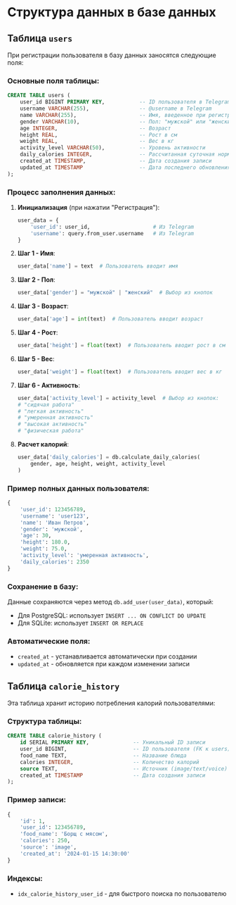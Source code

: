 # Структура данных в базе данных

## Таблица `users`

При регистрации пользователя в базу данных заносятся следующие поля:

### Основные поля таблицы:
```sql
CREATE TABLE users (
    user_id BIGINT PRIMARY KEY,           -- ID пользователя в Telegram
    username VARCHAR(255),                -- @username в Telegram
    name VARCHAR(255),                    -- Имя, введенное при регистрации
    gender VARCHAR(10),                   -- Пол: "мужской" или "женский"
    age INTEGER,                          -- Возраст
    height REAL,                          -- Рост в см
    weight REAL,                          -- Вес в кг
    activity_level VARCHAR(50),           -- Уровень активности
    daily_calories INTEGER,               -- Рассчитанная суточная норма калорий
    created_at TIMESTAMP,                 -- Дата создания записи
    updated_at TIMESTAMP                  -- Дата последнего обновления
);
```

### Процесс заполнения данных:

1. **Инициализация** (при нажатии "Регистрация"):
   ```python
   user_data = {
       'user_id': user_id,                    # Из Telegram
       'username': query.from_user.username   # Из Telegram
   }
   ```

2. **Шаг 1 - Имя**:
   ```python
   user_data['name'] = text  # Пользователь вводит имя
   ```

3. **Шаг 2 - Пол**:
   ```python
   user_data['gender'] = "мужской" | "женский"  # Выбор из кнопок
   ```

4. **Шаг 3 - Возраст**:
   ```python
   user_data['age'] = int(text)  # Пользователь вводит возраст
   ```

5. **Шаг 4 - Рост**:
   ```python
   user_data['height'] = float(text)  # Пользователь вводит рост в см
   ```

6. **Шаг 5 - Вес**:
   ```python
   user_data['weight'] = float(text)  # Пользователь вводит вес в кг
   ```

7. **Шаг 6 - Активность**:
   ```python
   user_data['activity_level'] = activity_level  # Выбор из кнопок:
   # "сидячая работа"
   # "легкая активность" 
   # "умеренная активность"
   # "высокая активность"
   # "физическая работа"
   ```

8. **Расчет калорий**:
   ```python
   user_data['daily_calories'] = db.calculate_daily_calories(
       gender, age, height, weight, activity_level
   )
   ```

### Пример полных данных пользователя:

```python
{
    'user_id': 123456789,
    'username': 'user123',
    'name': 'Иван Петров',
    'gender': 'мужской',
    'age': 30,
    'height': 180.0,
    'weight': 75.0,
    'activity_level': 'умеренная активность',
    'daily_calories': 2350
}
```

### Сохранение в базу:

Данные сохраняются через метод `db.add_user(user_data)`, который:
- Для PostgreSQL: использует `INSERT ... ON CONFLICT DO UPDATE`
- Для SQLite: использует `INSERT OR REPLACE`

### Автоматические поля:

- `created_at` - устанавливается автоматически при создании
- `updated_at` - обновляется при каждом изменении записи

## Таблица `calorie_history`

Эта таблица хранит историю потребления калорий пользователями:

### Структура таблицы:
```sql
CREATE TABLE calorie_history (
    id SERIAL PRIMARY KEY,              -- Уникальный ID записи
    user_id BIGINT,                     -- ID пользователя (FK к users)
    food_name TEXT,                     -- Название блюда
    calories INTEGER,                   -- Количество калорий
    source TEXT,                        -- Источник (image/text/voice)
    created_at TIMESTAMP                -- Дата создания записи
);
```

### Пример записи:
```python
{
    'id': 1,
    'user_id': 123456789,
    'food_name': 'Борщ с мясом',
    'calories': 250,
    'source': 'image',
    'created_at': '2024-01-15 14:30:00'
}
```

### Индексы:
- `idx_calorie_history_user_id` - для быстрого поиска по пользователю
